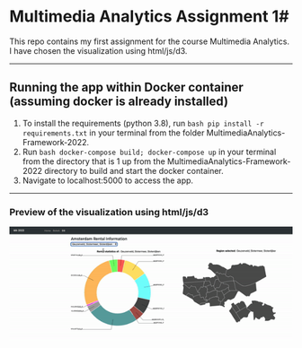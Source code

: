 # Multimedia Analytics Assignment 1#

This repo contains my first assignment for the course Multimedia Analytics. I have chosen the visualization using html/js/d3.

---

## Running the app within Docker container (assuming docker is already installed) ##

1) To install the requirements (python 3.8), run ```bash pip install -r requirements.txt``` in your terminal from the folder MultimediaAnalytics-Framework-2022.
2) Run ```bash docker-compose build; docker-compose up``` in your terminal from the directory that is 1 up from the MultimediaAnalytics-Framework-2022 directory to build and start the docker container.
3) Navigate to localhost:5000 to access the app.

---

### Preview of the visualization using html/js/d3 ###
![](https://github.com/iakirca/MultiMediaAnalytics/blob/main/mma1.gif)

